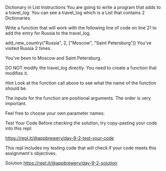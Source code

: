 Dictionary in List
Instructions
You are going to write a program that adds to a travel_log. You can see a travel_log which is a List that contains 2 Dictionaries.

Write a function that will work with the following line of code on line 21 to add the entry for Russia to the travel_log.

add_new_country("Russia", 2, ["Moscow", "Saint Petersburg"])
You've visited Russia 2 times.

You've been to Moscow and Saint Petersburg.

DO NOT modify the travel_log directly. You need to create a function that modifies it.

Hint
Look at the function call above to see what the name of the function should be.

The inputs for the function are positional arguments. The order is very important.

Feel free to choose your own parameter names.

Test Your Code
Before checking the solution, try copy-pasting your code into this repl:

https://repl.it/@appbrewery/day-9-2-test-your-code

This repl includes my testing code that will check if your code meets this assignment's objectives.

Solution
https://repl.it/@appbrewery/day-9-2-solution